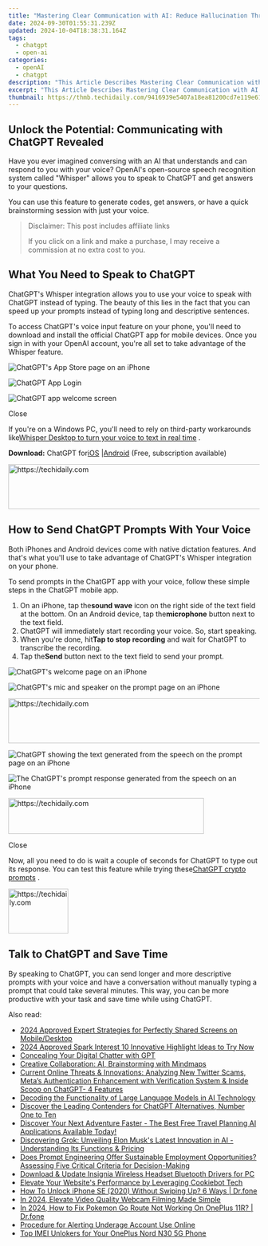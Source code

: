 ```yaml
---
title: "Mastering Clear Communication with AI: Reduce Hallucination Through 6 Techniques"
date: 2024-09-30T01:55:31.239Z
updated: 2024-10-04T18:38:31.164Z
tags:
  - chatgpt
  - open-ai
categories:
  - openAI
  - chatgpt
description: "This Article Describes Mastering Clear Communication with AI: Reduce Hallucination Through 6 Techniques"
excerpt: "This Article Describes Mastering Clear Communication with AI: Reduce Hallucination Through 6 Techniques"
thumbnail: https://thmb.techidaily.com/9416939e5407a18ea81200cd7e119e61ff04e31fb3c5cd004cd4601ad28e3eb8.jpg
---
```


## Unlock the Potential: Communicating with ChatGPT Revealed

 Have you ever imagined conversing with an AI that understands and can respond to you with your voice? OpenAI's open-source speech recognition system called "Whisper" allows you to speak to ChatGPT and get answers to your questions.

 You can use this feature to generate codes, get answers, or have a quick brainstorming session with just your voice.

>  Disclaimer: This post includes affiliate links
>
>  If you click on a link and make a purchase, I may receive a commission at no extra cost to you.
>

## What You Need to Speak to ChatGPT

 ChatGPT's Whisper integration allows you to use your voice to speak with ChatGPT instead of typing. The beauty of this lies in the fact that you can speed up your prompts instead of typing long and descriptive sentences.

 To access ChatGPT's voice input feature on your phone, you'll need to download and install the official ChatGPT app for mobile devices. Once you sign in with your OpenAI account, you're all set to take advantage of the Whisper feature.

![ChatGPT's App Store page on an iPhone](https://static1.makeuseofimages.com/wordpress/wp-content/uploads/2023/08/chatgpt-s-app-store-page-on-an-iphone.jpg)

![ChatGPT App Login](https://static1.makeuseofimages.com/wordpress/wp-content/uploads/2023/05/chatgpt-app-login.jpg)

![ChatGPT app welcome screen](https://static1.makeuseofimages.com/wordpress/wp-content/uploads/2023/05/chatgpt-app-welcome-screen.jpg)

Close

 If you're on a Windows PC, you'll need to rely on third-party workarounds like[Whisper Desktop to turn your voice to text in real time](https://www.makeuseof.com/windows-whisper-desktop-guide/) .

**Download:** ChatGPT for[iOS](http://apps.apple.com/app/openai-chatgpt/id6448311069) |[Android](https://www.anrdoezrs.net/links/7251228/type/dlg/sid/UUmuoUeUpU2029654/https://play.google.com/store/apps/details?id=com.openai.chatgpt&hl=en&gl=US) (Free, subscription available)

<!-- affiliate ads begin -->
<a href="https://appsumo.8odi.net/c/5597632/2151858/7443" target="_top" id="2151858">
  <img src="//a.impactradius-go.com/display-ad/7443-2151858" border="0" alt="https://techidaily.com" width="600" height="90"/>
</a>
<img height="0" width="0" src="https://appsumo.8odi.net/i/5597632/2151858/7443" style="position:absolute;visibility:hidden;" border="0" />
<!-- affiliate ads end -->

## How to Send ChatGPT Prompts With Your Voice

 Both iPhones and Android devices come with native dictation features. And that's what you'll use to take advantage of ChatGPT's Whisper integration on your phone.

 To send prompts in the ChatGPT app with your voice, follow these simple steps in the ChatGPT mobile app.

1. On an iPhone, tap the**sound wave** icon on the right side of the text field at the bottom. On an Android device, tap the**microphone** button next to the text field.
2. ChatGPT will immediately start recording your voice. So, start speaking.
3. When you're done, hit**Tap to stop recording** and wait for ChatGPT to transcribe the recording.
4. Tap the**Send** button next to the text field to send your prompt.

![ChatGPT's welcome page on an iPhone](https://static1.makeuseofimages.com/wordpress/wp-content/uploads/2023/09/img_4309.jpg)

![ChatGPT's mic and speaker on the prompt page on an iPhone](https://static1.makeuseofimages.com/wordpress/wp-content/uploads/2023/09/img_4311.jpg)

<!-- affiliate ads begin -->
<a href="https://appsumo.8odi.net/c/5597632/2151889/7443" target="_top" id="2151889">
  <img src="//a.impactradius-go.com/display-ad/7443-2151889" border="0" alt="https://techidaily.com" width="728" height="90"/>
</a>
<img height="0" width="0" src="https://appsumo.8odi.net/i/5597632/2151889/7443" style="position:absolute;visibility:hidden;" border="0" />
<!-- affiliate ads end -->

![ChatGPT showing the text generated from the speech on the prompt page on an iPhone](https://static1.makeuseofimages.com/wordpress/wp-content/uploads/2023/09/img_4313.jpg)

![The ChatGPT's prompt response generated from the speech on an iPhone](https://static1.makeuseofimages.com/wordpress/wp-content/uploads/2023/09/img_4314.jpg)

<!-- affiliate ads begin -->
<a href="https://aligracehair.sjv.io/c/5597632/2135403/19272" target="_top" id="2135403">
  <img src="//a.impactradius-go.com/display-ad/19272-2135403" border="0" alt="https://techidaily.com" width="392" height="72"/>
</a>
<img height="0" width="0" src="https://aligracehair.sjv.io/i/5597632/2135403/19272" style="position:absolute;visibility:hidden;" border="0" />
<!-- affiliate ads end -->

Close

 Now, all you need to do is wait a couple of seconds for ChatGPT to type out its response. You can test this feature while trying these[ChatGPT crypto prompts](https://www.makeuseof.com/the-best-chatgpt-crypto-prompts/) .

<!-- affiliate ads begin -->
<a href="https://aligracehair.sjv.io/c/5597632/2135393/19272" target="_top" id="2135393">
  <img src="//a.impactradius-go.com/display-ad/19272-2135393" border="0" alt="https://techidaily.com" width="120" height="90"/>
</a>
<img height="0" width="0" src="https://aligracehair.sjv.io/i/5597632/2135393/19272" style="position:absolute;visibility:hidden;" border="0" />
<!-- affiliate ads end -->

## Talk to ChatGPT and Save Time

 By speaking to ChatGPT, you can send longer and more descriptive prompts with your voice and have a conversation without manually typing a prompt that could take several minutes. This way, you can be more productive with your task and save time while using ChatGPT.

<ins class="adsbygoogle"
     style="display:block"
     data-ad-format="autorelaxed"
     data-ad-client="ca-pub-7571918770474297"
     data-ad-slot="1223367746"></ins>

<ins class="adsbygoogle"
     style="display:block"
     data-ad-client="ca-pub-7571918770474297"
     data-ad-slot="8358498916"
     data-ad-format="auto"
     data-full-width-responsive="true"></ins>

<span class="atpl-alsoreadstyle">Also read:</span>
<div><ul>
<li><a href="https://desktop-recording.techidaily.com/2024-approved-expert-strategies-for-perfectly-shared-screens-on-mobiledesktop/"><u>2024 Approved Expert Strategies for Perfectly Shared Screens on Mobile/Desktop</u></a></li>
<li><a href="https://instagram-video-recordings.techidaily.com/2024-approved-spark-interest-10-innovative-highlight-ideas-to-try-now/"><u>2024 Approved Spark Interest 10 Innovative Highlight Ideas to Try Now</u></a></li>
<li><a href="https://tech-revival.techidaily.com/concealing-your-digital-chatter-with-gpt/"><u>Concealing Your Digital Chatter with GPT</u></a></li>
<li><a href="https://tech-revival.techidaily.com/creative-collaboration-ai-brainstorming-with-mindmaps/"><u>Creative Collaboration: AI, Brainstorming with Mindmaps</u></a></li>
<li><a href="https://tech-revival.techidaily.com/current-online-threats-and-innovations-analyzing-new-twitter-scams-metas-authentication-enhancement-with-verification-system-and-inside-scoop-on-chatgpt-4-f24/"><u>Current Online Threats & Innovations: Analyzing New Twitter Scams, Meta’s Authentication Enhancement with Verification System & Inside Scoop on ChatGPT- 4 Features</u></a></li>
<li><a href="https://tech-revival.techidaily.com/decoding-the-functionality-of-large-language-models-in-ai-technology/"><u>Decoding the Functionality of Large Language Models in AI Technology</u></a></li>
<li><a href="https://tech-revival.techidaily.com/discover-the-leading-contenders-for-chatgpt-alternatives-number-one-to-ten/"><u>Discover the Leading Contenders for ChatGPT Alternatives, Number One to Ten</u></a></li>
<li><a href="https://tech-revival.techidaily.com/discover-your-next-adventure-faster-the-best-free-travel-planning-ai-applications-available-today/"><u>Discover Your Next Adventure Faster - The Best Free Travel Planning AI Applications Available Today!</u></a></li>
<li><a href="https://tech-revival.techidaily.com/discovering-grok-unveiling-elon-musks-latest-innovation-in-ai-understanding-its-functions-and-pricing/"><u>Discovering Grok: Unveiling Elon Musk's Latest Innovation in AI - Understanding Its Functions & Pricing</u></a></li>
<li><a href="https://tech-revival.techidaily.com/does-prompt-engineering-offer-sustainable-employment-opportunities-assessing-five-critical-criteria-for-decision-making/"><u>Does Prompt Engineering Offer Sustainable Employment Opportunities? Assessing Five Critical Criteria for Decision-Making</u></a></li>
<li><a href="https://win-dash.techidaily.com/download-and-update-insignia-wireless-headset-bluetooth-drivers-for-pc/"><u>Download & Update Insignia Wireless Headset Bluetooth Drivers for PC</u></a></li>
<li><a href="https://data-safeguard.techidaily.com/elevate-your-websites-performance-by-leveraging-cookiebot-tech/"><u>Elevate Your Website's Performance by Leveraging Cookiebot Tech</u></a></li>
<li><a href="https://iphone-unlock.techidaily.com/how-to-unlock-iphone-se-2020-without-swiping-up-6-ways-drfone-by-drfone-ios/"><u>How To Unlock iPhone SE (2020) Without Swiping Up? 6 Ways | Dr.fone</u></a></li>
<li><a href="https://screen-activity-recording.techidaily.com/in-2024-elevate-video-quality-webcam-filming-made-simple/"><u>In 2024, Elevate Video Quality Webcam Filming Made Simple</u></a></li>
<li><a href="https://android-pokemon-go.techidaily.com/in-2024-how-to-fix-pokemon-go-route-not-working-on-oneplus-11r-drfone-by-drfone-virtual-android/"><u>In 2024, How to Fix Pokemon Go Route Not Working On OnePlus 11R? | Dr.fone</u></a></li>
<li><a href="https://facebook.techidaily.com/procedure-for-alerting-underage-account-use-online/"><u>Procedure for Alerting Underage Account Use Online</u></a></li>
<li><a href="https://sim-unlock.techidaily.com/top-imei-unlokers-for-your-oneplus-nord-n30-5g-phone-by-drfone-android/"><u>Top IMEI Unlokers for Your OnePlus Nord N30 5G Phone</u></a></li>
</ul></div>

